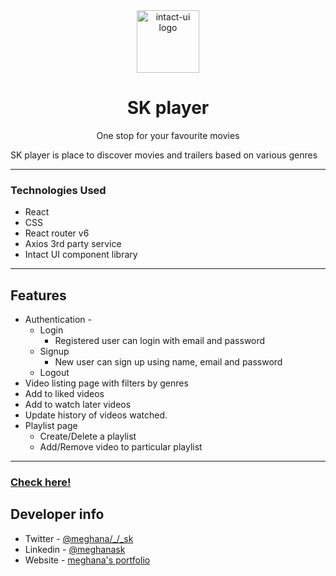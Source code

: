 <div align="center">
  <img src="./public/favicon.ico" height="100" width="100" alt="intact-ui logo"/>
  <br />
<h1>SK player</h1>
<p font-size="10px">One stop for your favourite movies 
</div>

SK player is place to discover movies and trailers based on various genres

---

### Technologies Used

- React
- CSS
- React router v6
- Axios 3rd party service
- Intact UI component library

---

## Features

- Authentication -
  - Login
    - Registered user can login with email and password
  - Signup
    - New user can sign up using name, email and password
  - Logout
- Video listing page with filters by genres
- Add to liked videos
- Add to watch later videos
- Update history of videos watched.
- Playlist page
  - Create/Delete a playlist
  - Add/Remove video to particular playlist

---

### [Check here!](https://sk-player.netlify.app/)

## Developer info

- Twitter - [@meghana/\_/\_sk](https://twitter.com/meghana__sk)
- Linkedin - [@meghanask](https://www.linkedin.com/in/meghanask)
- Website - [meghana's portfolio](https://sk-meghana.netlify.app)
